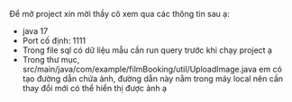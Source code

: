 Để mở project xin mời thầy cô xem qua các thông tin sau ạ:
- java 17
- Port cố định: 1111
- Trong file sql có dữ liệu mẫu cần run query trước khi chạy project ạ
- Trong thư mục, src/main/java/com/example/filmBooking/util/UploadImage.java em có tạo đường dẫn chứa ảnh, đường dẫn này nằm trong máy local nên cần thay đổi mới có thể hiển thị được ảnh ạ
  
